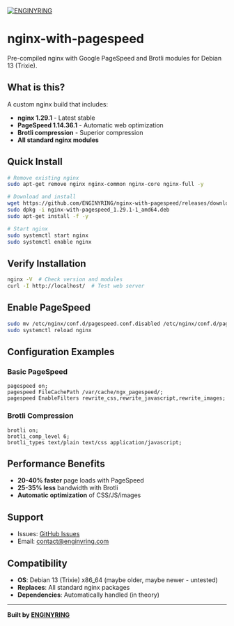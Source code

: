 [![ENGINYRING](https://cdn.enginyring.com/img/logo_dark.png)](https://www.enginyring.com)

# nginx-with-pagespeed

Pre-compiled nginx with Google PageSpeed and Brotli modules for Debian 13 (Trixie).

## What is this?

A custom nginx build that includes:
- **nginx 1.29.1** - Latest stable
- **PageSpeed 1.14.36.1** - Automatic web optimization 
- **Brotli compression** - Superior compression
- **All standard nginx modules**

## Quick Install

```bash
# Remove existing nginx
sudo apt-get remove nginx nginx-common nginx-core nginx-full -y

# Download and install
wget https://github.com/ENGINYRING/nginx-with-pagespeed/releases/download/v1.29.1/nginx-with-pagespeed_1.29.1-1_amd64.deb
sudo dpkg -i nginx-with-pagespeed_1.29.1-1_amd64.deb
sudo apt-get install -f -y

# Start nginx
sudo systemctl start nginx
sudo systemctl enable nginx
```

## Verify Installation

```bash
nginx -V  # Check version and modules
curl -I http://localhost/  # Test web server
```

## Enable PageSpeed

```bash
sudo mv /etc/nginx/conf.d/pagespeed.conf.disabled /etc/nginx/conf.d/pagespeed.conf
sudo systemctl reload nginx
```

## Configuration Examples

### Basic PageSpeed
```nginx
pagespeed on;
pagespeed FileCachePath /var/cache/ngx_pagespeed/;
pagespeed EnableFilters rewrite_css,rewrite_javascript,rewrite_images;
```

### Brotli Compression
```nginx
brotli on;
brotli_comp_level 6;
brotli_types text/plain text/css application/javascript;
```

## Performance Benefits

- **20-40% faster** page loads with PageSpeed
- **25-35% less** bandwidth with Brotli
- **Automatic optimization** of CSS/JS/images

## Support

- Issues: [GitHub Issues](https://github.com/ENGINYRING/nginx-with-pagespeed/issues)
- Email: contact@enginyring.com

## Compatibility

- **OS**: Debian 13 (Trixie) x86_64 (maybe older, maybe newer - untested)
- **Replaces**: All standard nginx packages
- **Dependencies**: Automatically handled (in theory)

---

**Built by [ENGINYRING](https://github.com/ENGINYRING)**

